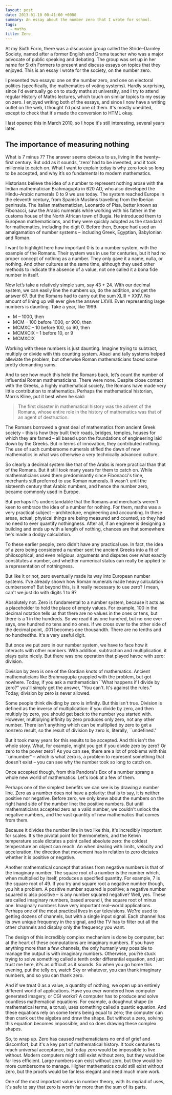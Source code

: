 ```yaml
---
layout: post
date: 2013-01-10 00:41:00 +0000
summary: An essay about the number zero that I wrote for school.
tags:
  - maths
title: Zero
---
```

At my Sixth Form, there was a discussion group called the Stride–Darnley Society, named after a former English and Drama teacher who was a major advocate of public speaking and debating. The group was set up in her name for Sixth Formers to present and discuss essays on topics that they enjoyed. This is an essay I wrote for the society, on the number zero.

I presented two essays: one on the number zero, and one on electoral politics (specifically, the mathematics of voting systems). Hardly surprising, since I'd eventually go on to study maths at university, and I try to attend regular History of Maths lectures, which touch on similar topics to my essay on zero. I enjoyed writing both of the essays, and since I now have a writing outlet on the web, I thought I'd post one of them. It's mostly unedited, except to check that it's made the conversion to HTML okay.

I last opened this in March&nbsp;2010, so I hope it's still interesting, several years later.

## The importance of measuring nothing

What is 7 minus 7? The answer seems obvious to us, living in the twenty–first century. But odd as it sounds, ’zero’ had to be invented, and it took millennia to catch on. What I want to explain today is why zero took so long to be accepted, and why it’s so fundamental to modern mathematics.


Historians believe the idea of a number to represent nothing arose with the Indian mathematician Brahmagupta in 620&nbsp;AD, who also developed the Hindu–Arabic numerals 0 to 9 we use today. The system reached Europe in the eleventh century, from Spanish Muslims travelling from the Iberian peninsula. The Italian mathematician, Leonardo of Pisa, better known as Fibonacci, saw the Arabic numerals while working with his father in the customs house of the North African town of Bugia. He introduced them to European mathematicians, and they were quickly adopted as the standard for mathematics, including the digit 0. Before then, Europe had used an amalgamation of number systems – including Greek, Egyptian, Babylonian and Roman.

I want to highlight here how important 0 is to a number system, with the example of the Romans. Their system was in use for centuries, but it had no proper concept of nothing as a number. They only gave it a name, nulla, or nothing. And other cultures at the same time, although they used other methods to indicate the absence of a value, not one called it a bona fide number in itself.

Now let’s take a relatively simple sum, say 43 + 24. With our decimal system, we can easily line the numbers up, do the addition, and get the answer 67. But the Romans had to carry out the sum XLIII + XXIV. No amount of lining up will ever give the answer LXVII. Even representing large numbers is daunting. Take a year, like 1999:

* M – 1000, then
* MCM – 100 before 1000, or 900, then
* MCMXC – 10 before 100, so 90, then
* MCMXCIX – 1 before 10, or 9
* MCMXCIX

Working with these numbers is just daunting. Imagine trying to subtract, multiply or divide with this counting system. Abaci and tally systems helped alleviate the problem, but otherwise Roman mathematicians faced some pretty demanding sums.

And to see how much this held the Romans back, let’s count the number of influential Roman mathematicians. There were none. Despite close contact with the Greeks, a highly mathematical society, the Romans have made very little contribution to mathematics. Perhaps the mathematical historian, Morris Kline, put it best when he said:

> The first disaster in mathematical history was the advent of the Romans, whose entire role in the history of mathematics was that of an agent of destruction.

The Romans borrowed a great deal of mathematics from ancient Greek society – this is how they built their roads, bridges, temples, houses for which they are famed – all based upon the foundations of engineering laid down by the Greeks. But in terms of innovation, they contributed nothing. The use of such cumbersome numerals stifled the dawn of new mathematics in what was otherwise a very technically advanced culture.

So clearly a decimal system like that of the Arabs is more practical than that of the Romans. But it still took many years for them to catch on. While mathematicians used them predominantly since Fibonacci's time, merchants still preferred to use Roman numerals. It wasn't until the sixteenth century that Arabic numbers, and hence the number zero, became commonly used in Europe.

But perhaps it's understandable that the Romans and merchants weren't keen to embrace the idea of a number for nothing. For them, maths was a very practical subject – architecture, engineering and accounting. In these areas, actual, physical things are being measured and counted, so they had no need to ever quantify nothingness. After all, if an engineer is designing a building and ends up with a length of nothing, chances are that somewhere he's made a dodgy calculation.

To these earlier people, zero didn't have any practical use. In fact, the idea of a zero being considered a number sent the ancient Greeks into a fit of philosophical, and even religious, arguments and disputes over what exactly constitutes a number, and whether numerical status can really be applied to a representation of nothingness.

But like it or not, zero eventually made its way into European number systems. I've already shown how Roman numerals made heavy calculation cumbersome? But beyond this, is it really necessary to use zero? I mean, can't we just do with digits 1 to 9?

Absolutely not. Zero is fundamental to a number system, because it acts as a placeholder to hold the place of empty values. For example, 100 in the decimal notation tells us that there are no values in the ones or tens, but there is a 1 in the hundreds. So we read it as one hundred, but no one ever says, one hundred no tens and no ones. If we cross over to the other side of the decimal point, .001 becomes one thousandth. There are no tenths and no hundredths. It's a very useful digit.

But once we put zero in our number system, we have to face how it interacts with other numbers. With addition, subtraction and multiplication, it plays quite nicely. But there was one operation that played havoc with zero: division.

Division by zero is one of the Gordian knots of mathematics. Ancient mathematicians like Brahmagupta grappled with the problem, but got nowhere. Today, if you ask a mathematician ``What happens if I divide by zero?" you'll simply get the answer, "You can't. It's against the rules." Today, division by zero is never allowed.

Some people think dividing by zero is infinity. But this isn't true. Division is defined as the inverse of multiplication: if you divide by zero, and then multiply by zero, you should get back to the number you started with. However, multiplying infinity by zero produces only zero, not any other number. There isn't anything which can be multiplied by zero to get a nonzero result, so the result of division by zero is, literally, ``undefined."

But it took many years for this results to be accepted. And this isn't the whole story. What, for example, might you get if you divide zero by zero? Or zero to the power zero? As you can see, there are a lot of problems with this ``unnumber" – which is what zero is, a problem to represent something that doesn't exist – you can see why the number took so long to catch on.

Once accepted though, from this Pandora's Box of a number sprang a whole new world of mathematics. Let's look at a few of them.

Perhaps one of the simplest benefits we can see is by drawing a number line. Zero as a number does not have a polarity: that is to say, it is neither positive nor negative. Before zero, we only knew about the numbers on the right hand side of the number line: the positive numbers. But until mathematicians accepted zero as a valid number, we couldn't unlock the negative numbers, and the vast quantity of new mathematics that comes from them.

Because it divides the number line in two like this, it's incredibly important for scales. It's the pivotal point for thermometers, and the Kelvin temperature scale dictates a point called absolute zero: the coldest temperature an object can reach. An when dealing with limits, velocity and acceleration, the direction that movement has in relation to zero dictates whether it is positive or negative.

Another mathematical concept that arises from negative numbers is that of the imaginary number. The square root of a number is the number which, when multiplied by itself, produces a specified quantity. For example, 7 is the square root of 49. If you try and square root a negative number though, you hit a problem. A positive number squared is positive; a negative number squared is also positive – is any number squared negative? Well, yes. These are called imaginary numbers, based around <em>i</em>, the square root of minus one. Imaginary numbers have very important real–world applications. Perhaps one of the most practical lives in our televisions. We?re used to getting dozens of channels, but with a single input signal. Each channel has its own unique frequency in the signal, and the TV has to filter out all the other channels and display only the frequency you want.

The design of this incredibly complex mechanism is done by computer, but at the heart of these computations are imaginary numbers. If you have anything more than a few channels, the only humanly way possible to manage the output is with imaginary numbers. Otherwise, you?re stuck trying to solve something called a tenth order differential equation, and just trust me here, it?s as difficult as it sounds. So when you go home this evening, put the telly on, watch Sky or whatever, you can thank imaginary numbers, and so you can thank zero.

And if we treat 0 as a value, a quantity of nothing, we open up an entirely different world of applications. Have you ever wondered how computer generated imagery, or CGI works? A computer has to produce and solve countless mathematical equations. For example, a doughnut shape (in mathematical terms, a torus), uses something called a quartic equation. And these equations rely on some terms being equal to zero; the computer can then crank out the algebra and draw the shape. But without a zero, solving this equation becomes impossible, and so does drawing these complex shapes.

So, to wrap up. Zero has caused mathematicians no end of grief and discomfort, but it's a key part of mathematical history. It took centuries to reach universal acceptance, but today zero would be impossible to live without. Modern computers might still exist without zero, but they would be far less efficient. Large numbers can exist without zero, but they would be more cumbersome to manage. Higher mathematics could still exist without zero, but the proofs would be far less elegant and need much more work.

One of the most important values in number theory, with its myriad of uses, it's safe to say that zero is worth far more than the sum of its parts.